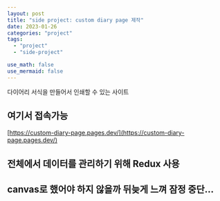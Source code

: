 ```yaml
---
layout: post
title: "side project: custom diary page 제작"
date: 2023-01-26
categories: "project"
tags:
  - "project"
  - "side-project"

use_math: false
use_mermaid: false
---
```


다이어리 서식을 만들어서 인쇄할 수 있는 사이트

## 여기서 접속가능

[https://custom-diary-page.pages.dev/](https://custom-diary-page.pages.dev/)

## 전체에서 데이터를 관리하기 위해 Redux 사용

## canvas로 했어야 하지 않을까 뒤늦게 느껴 잠정 중단...
